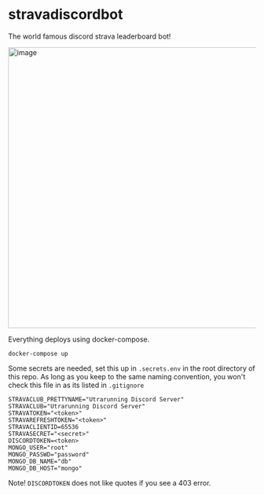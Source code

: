 # stravadiscordbot

The world famous discord strava leaderboard bot! 

<img width="571" alt="image" src="https://user-images.githubusercontent.com/7058938/205496997-38693a06-592d-4970-8af2-0b8cc34b6d16.png">

Everything deploys using docker-compose.

`docker-compose up`

Some secrets are needed, set this up in `.secrets.env` in the root directory of this repo. As long as you keep to the same naming convention, you won't check this file in as its listed in `.gitignore`

```
STRAVACLUB_PRETTYNAME="Utrarunning Discord Server"
STRAVACLUB="Utrarunning Discord Server"
STRAVATOKEN="<token>"
STRAVAREFRESHTOKEN="<token>"
STRAVACLIENTID=65536
STRAVASECRET="<secret>"
DISCORDTOKEN=<token>
MONGO_USER="root"
MONGO_PASSWD="password"
MONGO_DB_NAME="db"
MONGO_DB_HOST="mongo"
```

Note! `DISCORDTOKEN` does not like quotes if you see a 403 error.
